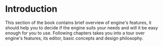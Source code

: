# Introduction

This section of the book contains brief overview of engine's features, it should help you to decide if the engine suits
your needs and will it be easy enough for you to use. Following chapters takes you into a tour over engine's features,
its editor, basic concepts and design philosophy.